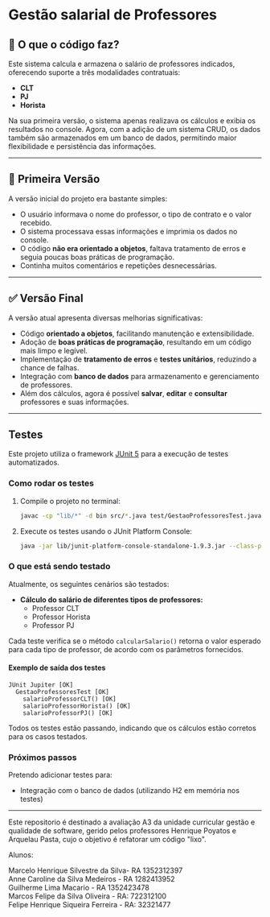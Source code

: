 # Gestão salarial de Professores

## 📌 O que o código faz?

Este sistema calcula e armazena o salário de professores indicados, oferecendo suporte a três modalidades contratuais:

- **CLT**
- **PJ**
- **Horista**

Na sua primeira versão, o sistema apenas realizava os cálculos e exibia os resultados no console. Agora, com a adição de um sistema CRUD, os dados também são armazenados em um banco de dados, permitindo maior flexibilidade e persistência das informações.

---

## 🧾 Primeira Versão

A versão inicial do projeto era bastante simples:

- O usuário informava o nome do professor, o tipo de contrato e o valor recebido.
- O sistema processava essas informações e imprimia os dados no console.
- O código **não era orientado a objetos**, faltava tratamento de erros e seguia poucas boas práticas de programação.
- Continha muitos comentários e repetições desnecessárias.

---

## ✅ Versão Final

A versão atual apresenta diversas melhorias significativas:

- Código **orientado a objetos**, facilitando manutenção e extensibilidade.
- Adoção de **boas práticas de programação**, resultando em um código mais limpo e legível.
- Implementação de **tratamento de erros** e **testes unitários**, reduzindo a chance de falhas.
- Integração com **banco de dados** para armazenamento e gerenciamento de professores.
- Além dos cálculos, agora é possível **salvar**, **editar** e **consultar** professores e suas informações.

---


## Testes

Este projeto utiliza o framework [JUnit 5](https://junit.org/junit5/) para a execução de testes automatizados.

### Como rodar os testes

1. Compile o projeto no terminal:
   ```sh
   javac -cp "lib/*" -d bin src/*.java test/GestaoProfessoresTest.java

   ```

2. Execute os testes usando o JUnit Platform Console:
   ```sh
   java -jar lib/junit-platform-console-standalone-1.9.3.jar --class-path bin --scan-class-path
   ```

### O que está sendo testado

Atualmente, os seguintes cenários são testados:

- **Cálculo do salário de diferentes tipos de professores:**
  - Professor CLT
  - Professor Horista
  - Professor PJ

Cada teste verifica se o método `calcularSalario()` retorna o valor esperado para cada tipo de professor, de acordo com os parâmetros fornecidos.

#### Exemplo de saída dos testes

```
JUnit Jupiter [OK]
  GestaoProfessoresTest [OK]
    salarioProfessorCLT() [OK]
    salarioProfessorHorista() [OK]
    salarioProfessorPJ() [OK]
```

Todos os testes estão passando, indicando que os cálculos estão corretos para os casos testados.

### Próximos passos

Pretendo adicionar testes para:
- Integração com o banco de dados (utilizando H2 em memória nos testes)

---






Este repositorio é destinado a avaliação A3 da unidade curricular gestão e qualidade de software, gerido pelos professores Henrique Poyatos e Arquelau Pasta, cujo o objetivo é refatorar um código "lixo".

Alunos:

Marcelo Henrique Silvestre da Silva- RA 1352312397 <br>
Anne Caroline da Silva Medeiros - RA 1282413952 <br>
Guilherme Lima Macario - RA 1352423478 <br>
Marcos Felipe da Silva Oliveira - RA: 722312100 <br>
Felipe Henrique Siqueira Ferreira - RA: 32321477
